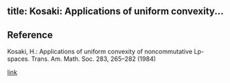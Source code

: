 title: Kosaki: Applications of uniform convexity... 
---

## Reference

Kosaki, H.: Applications of uniform convexity of noncommutative Lp-spaces. Trans. Am. Math. Soc. 283, 265–282 (1984)


[link](https://drive.google.com/file/d/1IdDF7Lh5PwEcuxhDsVxoXbKPSVUQBYAP/view?usp=sharing)


